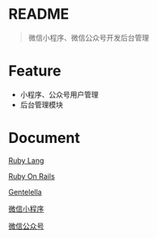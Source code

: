 # README

> 微信小程序、微信公众号开发后台管理

# Feature
* 小程序、公众号用户管理
* 后台管理模块

# Document
[Ruby Lang](https://www.ruby-lang.org)

[Ruby On Rails](https://rubyonrails.org)

[Gentelella](https://github.com/ColorlibHQ/gentelella)

[微信小程序](https://developers.weixin.qq.com/miniprogram/dev/framework/)

[微信公众号](https://developers.weixin.qq.com/doc/offiaccount/Getting_Started/Overview.html)
